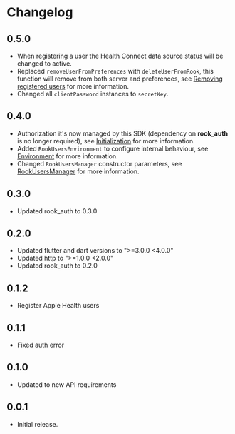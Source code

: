 # Changelog

## 0.5.0

* When registering a user the Health Connect data source status will be changed to active.
* Replaced `removeUserFromPreferences` with `deleteUserFromRook`, this function will remove from both server and
  preferences, see [Removing registered users](README.md#removing-registered-users) for more information.
* Changed all `clientPassword` instances to `secretKey`.

## 0.4.0

* Authorization it's now managed by this SDK (dependency on **rook_auth** is no longer required),
  see [Initialization](README.md#initialization) for more information.
* Added `RookUsersEnvironment` to configure internal behaviour, see [Environment](README.md#environment) for
  more information.
* Changed `RookUsersManager` constructor parameters, see [RookUsersManager](README.md#rookusersmanager) for more
  information.

## 0.3.0

* Updated rook_auth to 0.3.0

## 0.2.0

* Updated flutter and dart versions to ">=3.0.0 <4.0.0"
* Updated http to ">=1.0.0 <2.0.0"
* Updated rook_auth to 0.2.0

## 0.1.2

* Register Apple Health users

## 0.1.1

* Fixed auth error

## 0.1.0

* Updated to new API requirements

## 0.0.1

* Initial release.
